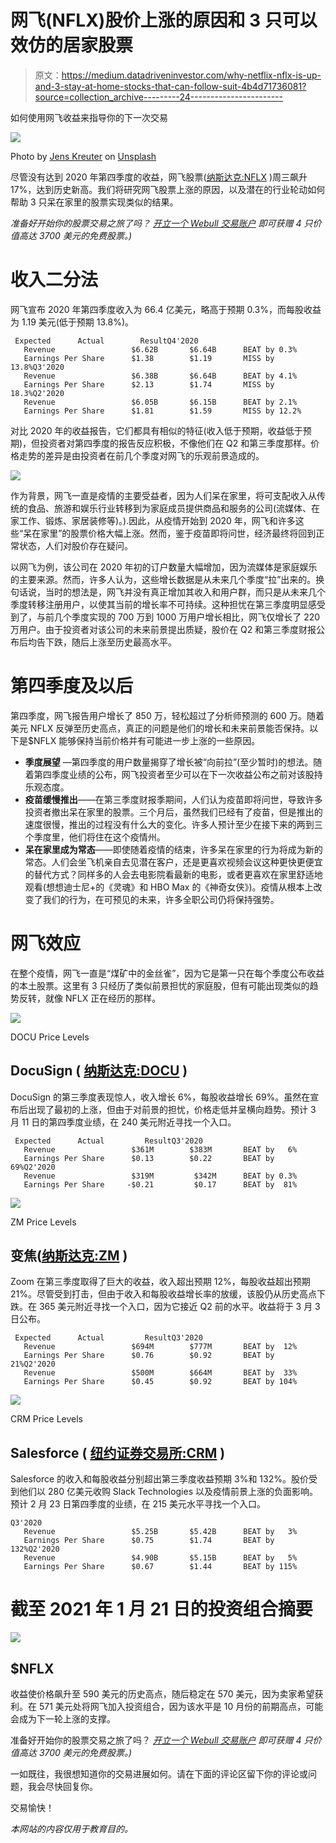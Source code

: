 # 网飞(NFLX)股价上涨的原因和 3 只可以效仿的居家股票

> 原文：<https://medium.datadriveninvestor.com/why-netflix-nflx-is-up-and-3-stay-at-home-stocks-that-can-follow-suit-4b4d71736081?source=collection_archive---------24----------------------->

如何使用网飞收益来指导你的下一次交易

![](img/20318b8285015c8599a713a7de584abb.png)

Photo by [Jens Kreuter](https://unsplash.com/@jenskreuter?utm_source=medium&utm_medium=referral) on [Unsplash](https://unsplash.com?utm_source=medium&utm_medium=referral)

尽管没有达到 2020 年第四季度的收益，网飞股票([纳斯达克:NFLX](https://finance.yahoo.com/quote/NFLX?p=NFLX) )周三飙升 17%，达到历史新高。我们将研究网飞股票上涨的原因，以及潜在的行业轮动如何帮助 3 只呆在家里的股票实现类似的结果。

*准备好开始你的股票交易之旅了吗？* [*开立一个 Webull 交易账户*](http://bit.ly/3nWkbxT) *即可获赠 4 只价值高达 3700 美元的免费股票。)*

# 收入二分法

网飞宣布 2020 年第四季度收入为 66.4 亿美元，略高于预期 0.3%，而每股收益为 1.19 美元(低于预期 13.8%)。

```
 Expected      Actual        ResultQ4'2020
   Revenue                 $6.62B       $6.64B      BEAT by 0.3%
   Earnings Per Share      $1.38        $1.19       MISS by 13.8%Q3'2020
   Revenue                 $6.38B       $6.64B      BEAT by 4.1%
   Earnings Per Share      $2.13        $1.74       MISS by 18.3%Q2'2020
   Revenue                 $6.05B       $6.15B      BEAT by 2.1%
   Earnings Per Share      $1.81        $1.59       MISS by 12.2%
```

对比 2020 年的收益报告，它们都具有相似的特征(收入低于预期，收益低于预期)，但投资者对第四季度的报告反应积极，不像他们在 Q2 和第三季度那样。价格走势的差异是由投资者在前几个季度对网飞的乐观前景造成的。

![](img/ae3127378bbe2b610ba6e50e70cbf08f.png)

作为背景，网飞一直是疫情的主要受益者，因为人们呆在家里，将可支配收入从传统的食品、旅游和娱乐行业转移到为家庭成员提供商品和服务的公司(流媒体、在家工作、锻炼、家居装修等)。).因此，从疫情开始到 2020 年，网飞和许多这些“呆在家里”的股票价格大幅上涨。然而，鉴于疫苗即将问世，经济最终将回到正常状态，人们对股价存在疑问。

以网飞为例，该公司在 2020 年初的订户数量大幅增加，因为流媒体是家庭娱乐的主要来源。然而，许多人认为，这些增长数据是从未来几个季度“拉”出来的。换句话说，当时的想法是，网飞并没有真正增加其收入和用户群，而只是从未来几个季度转移注册用户，以使其当前的增长率不可持续。这种担忧在第三季度明显感受到了，与前几个季度实现的 700 万到 1000 万用户增长相比，网飞仅增长了 220 万用户。由于投资者对该公司的未来前景提出质疑，股价在 Q2 和第三季度财报公布后均告下跌，随后上涨至历史最高水平。

# 第四季度及以后

第四季度，网飞报告用户增长了 850 万，轻松超过了分析师预测的 600 万。随着美元 NFLX 反弹至历史高点，真正的问题是他们的增长和未来前景能否保持。以下是$NFLX 能够保持当前价格并有可能进一步上涨的一些原因。

*   **季度展望** —第四季度的用户数量揭穿了增长被“向前拉”(至少暂时)的想法。随着第四季度业绩的公布，网飞投资者至少可以在下一次收益公布之前对该股持乐观态度。
*   **疫苗缓慢推出**——在第三季度财报季期间，人们认为疫苗即将问世，导致许多投资者撤出呆在家里的股票。三个月后，虽然我们已经有了疫苗，但是推出的速度很慢，推出的过程没有什么大的变化。许多人预计至少在接下来的两到三个季度里，他们将住在这个疫情州。
*   **呆在家里成为常态**——即使随着疫情的结束，许多呆在家里的行为将成为新的常态。人们会坐飞机亲自去见潜在客户，还是更喜欢视频会议这种更快更便宜的替代方式？同样多的人会去电影院看最新的电影，或者更喜欢在家里舒适地观看(想想迪士尼+的《灵魂》和 HBO Max 的《神奇女侠》)。疫情从根本上改变了我们的行为，在可预见的未来，许多全职公司仍将保持强势。

# 网飞效应

在整个疫情，网飞一直是“煤矿中的金丝雀”，因为它是第一只在每个季度公布收益的本土股票。这里有 3 只经历了类似前景担忧的家庭股，但有可能出现类似的趋势反转，就像 NFLX 正在经历的那样。

![](img/81cd44b7e3bafb4d3ceb4f8f11dc718c.png)

DOCU Price Levels

## DocuSign ( [纳斯达克:DOCU](https://finance.yahoo.com/quote/DOCU?p=DOCU) )

DocuSign 的第三季度表现惊人，收入增长 6%，每股收益增长 69%。虽然在宣布后出现了最初的上涨，但由于对前景的担忧，价格走低并呈横向趋势。预计 3 月 11 日的第四季度业绩，在 240 美元附近寻找一个入口。

```
 Expected      Actual         ResultQ3'2020
   Revenue                 $361M        $383M       BEAT by   6%
   Earnings Per Share      $0.13        $0.22       BEAT by  69%Q2'2020
   Revenue                 $319M         $342M      BEAT by 0.3%
   Earnings Per Share     -$0.21         $0.17      BEAT by  81%
```

![](img/2ec1a494321198d345a491d79a285f7c.png)

ZM Price Levels

## 变焦([纳斯达克:ZM](https://finance.yahoo.com/quote/ZM?p=ZM) )

Zoom 在第三季度取得了巨大的收益，收入超出预期 12%，每股收益超出预期 21%。尽管受到打击，但由于收入和每股收益增长率的放缓，该股仍从历史高点下跌。在 365 美元附近寻找一个入口，因为它接近 Q2 前的水平。收益将于 3 月 3 日公布。

```
 Expected      Actual         ResultQ3'2020
   Revenue                 $694M        $777M       BEAT by  12%
   Earnings Per Share      $0.76        $0.92       BEAT by  21%Q2'2020
   Revenue                 $500M        $664M       BEAT by  33%
   Earnings Per Share      $0.45        $0.92       BEAT by 104%
```

![](img/185874094fb4504ef9a6ea1e95a92e51.png)

CRM Price Levels

## Salesforce ( [纽约证券交易所:CRM](https://finance.yahoo.com/quote/CRM?p=CRM) )

Salesforce 的收入和每股收益分别超出第三季度收益预期 3%和 132%。股价受到他们以 280 亿美元收购 Slack Technologies 以及疫情前景上涨的负面影响。预计 2 月 23 日第四季度的业绩，在 215 美元水平寻找一个入口。

```
Q3'2020
   Revenue                 $5.25B       $5.42B      BEAT by   3%
   Earnings Per Share      $0.75        $1.74       BEAT by 132%Q2'2020
   Revenue                 $4.90B       $5.15B      BEAT by   5%
   Earnings Per Share      $0.67        $1.44       BEAT by 115%
```

# 截至 2021 年 1 月 21 日的投资组合摘要

![](img/4c4daabefcbf7e6ebf32e8145d2f0498.png)

## $NFLX

收益使价格飙升至 590 美元的历史高点，随后稳定在 570 美元，因为卖家希望获利。在 571 美元处将网飞加入投资组合，因为该水平是 10 月份的前期高点，可能会成为下一轮上涨的支撑。

准备好开始你的股票交易之旅了吗？ [*开立一个 Webull 交易账户*](http://bit.ly/3nWkbxT) *即可获赠 4 只价值高达 3700 美元的免费股票。)*

一如既往，我很想知道你的交易进展如何。请在下面的评论区留下你的评论或问题，我会尽快回复你。

交易愉快！

*本网站的内容仅用于教育目的。*